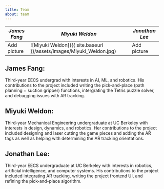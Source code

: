 ```yaml
---
title: Team
about: team
---
```


| *James Fang*  | *Miyuki Weldon*                                                         | *Jonathan Lee* |
| ------------- | ----------------------------------------------------------------------- | -------------- |
| Add picture   | ![Miyuki Weldon]({{ site.baseurl }}/assets/images/Miyuki_Weldon.jpg) | Add picture    |


## James Fang: 
Third-year EECS undergrad with interests in AI, ML, and robotics. His contributions to the project included writing the pick-and-place (path planning + suction gripper) functions, intergrating the Tetris puzzle solver, and debugging issues with AR tracking.

## Miyuki Weldon: 
Third-year Mechanical Engineering undergraduate at UC Berkeley with interests in design, dynamics, and robotics. Her contributions to the project included designing and laser cutting the game pieces and adding the AR tags as well as helping with determining the AR tracking orientations.

## Jonathan Lee: 
Third-year EECS undergraduate at UC Berkeley with interests in robotics, artificial intelligence, and computer systems. His contributions to the project included integrating AR tracking, writing the project frontend UI, and refining the pick-and-place algorithm.
